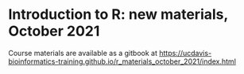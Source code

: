 # Introduction to R: new materials, October 2021
Course materials are available as a gitbook at https://ucdavis-bioinformatics-training.github.io/r_materials_october_2021/index.html
